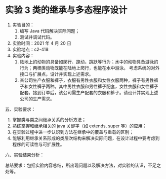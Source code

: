 # 实验 3 类的继承与多态程序设计

1. 实验目的：
   1. 编写 Java 代码解决实际问题；
   1. 测试并调试代码。
1. 实验时间：2021 年 4 月 20 日
1. 实验地点：c2-418
1. 实验内容：
   1. 陆地上的动物的具备如爬行，跑动，跳跃等行为；水中的动物具备游泳的行为；两栖类动物既能在陆地上爬行，也能在水中游泳。 考虑系统的对外接口与扩展点，设计并实现上述需求。
   1. 某公司生产衣服和裤子，衣服有男性衣服和女性衣服两种，裤子有男性裤子和女性裤子两种。其中男性衣服和男性裤子配套，女性衣服和女性裤子配套。接到订单后，该公司需生产配套的衣服和裤子。请设计并实现上述公司的生产需求。

五、实验要求：

1. 掌握类与类之间继承关系的分析方法；
2. 熟练掌握和继承相关的 java 关键字（如 extends, super 等）的应用；
3. 在实验过程中进一步认识到方法在继承中的覆盖与重载的区别；
4. 能够利用继承关系形成的类层次结构来解决实际问题，在设计过程中要考虑到程序的可读性与可扩展性。

六、实验结果分析：

总结要求：包括实验内容总结，所出现问题以及解决方法，对实验的认识，不足之处等。
